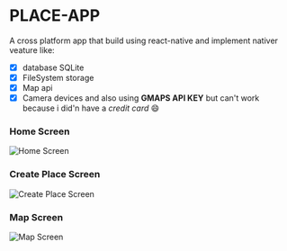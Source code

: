 # PLACE-APP
A cross platform app that build using react-native and implement nativer veature like:
 - [x] database SQLite
- [x] FileSystem storage
- [x] Map api
- [x] Camera devices
and also using __GMAPS API KEY__ but can't work because i did'n have a _credit card_ :smile:

### Home Screen
![Home Screen](../master/ss1.jpeg)

### Create Place Screen
![Create Place Screen](../master/ss2.jpeg)


### Map Screen
![Map Screen](../master/ss3.jpeg)
